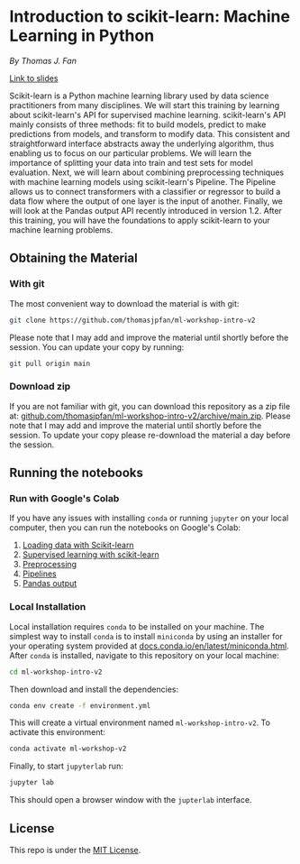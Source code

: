 # Introduction to scikit-learn: Machine Learning in Python

*By Thomas J. Fan*

[Link to slides](https://thomasjpfan.github.io/ml-workshop-intro-v2/)

Scikit-learn is a Python machine learning library used by data science practitioners from many disciplines. We will start this training by learning about scikit-learn's API for supervised machine learning. scikit-learn's API mainly consists of three methods: fit to build models, predict to make predictions from models, and transform to modify data. This consistent and straightforward interface abstracts away the underlying algorithm, thus enabling us to focus on our particular problems. We will learn the importance of splitting your data into train and test sets for model evaluation. Next, we will learn about combining preprocessing techniques with machine learning models using scikit-learn's Pipeline. The Pipeline allows us to connect transformers with a classifier or regressor to build a data flow where the output of one layer is the input of another. Finally, we will look at the Pandas output API recently introduced in version 1.2. After this training, you will have the foundations to apply scikit-learn to your machine learning problems.

## Obtaining the Material

### With git

The most convenient way to download the material is with git:

```bash
git clone https://github.com/thomasjpfan/ml-workshop-intro-v2
```

Please note that I may add and improve the material until shortly before the session. You can update your copy by running:

```bash
git pull origin main
```

### Download zip

If you are not familiar with git, you can download this repository as a zip file at: [github.com/thomasjpfan/ml-workshop-intro-v2/archive/main.zip](https://github.com/thomasjpfan/ml-workshop-intro-v2/archive/main.zip). Please note that I may add and improve the material until shortly before the session. To update your copy please re-download the material a day before the session.

## Running the notebooks

### Run with Google's Colab

If you have any issues with installing `conda` or running `jupyter` on your local computer, then you can run the notebooks on Google's Colab:

1. [Loading data with Scikit-learn ](https://colab.research.google.com/github/thomasjpfan/ml-workshop-intro-v2/blob/main/notebooks/01-loading-data.ipynb)
2. [Supervised learning with scikit-learn](https://colab.research.google.com/github/thomasjpfan/ml-workshop-intro-v2/blob/main/notebooks/02-supervised-learning.ipynb)
3. [Preprocessing](https://colab.research.google.com/github/thomasjpfan/ml-workshop-intro-v2/blob/main/notebooks/03-preprocessing.ipynb)
4. [Pipelines](https://colab.research.google.com/github/thomasjpfan/ml-workshop-intro-v2/blob/main/notebooks/04-pipelines.ipynb)
5. [Pandas output](https://colab.research.google.com/github/thomasjpfan/ml-workshop-intro-v2/blob/main/notebooks/05-pandas-output.ipynb)

### Local Installation

Local installation requires `conda` to be installed on your machine. The simplest way to install `conda` is to install `miniconda` by using an installer for your operating system provided at [docs.conda.io/en/latest/miniconda.html](https://docs.conda.io/en/latest/miniconda.html). After `conda` is installed, navigate to this repository on your local machine:

```bash
cd ml-workshop-intro-v2
```

Then download and install the dependencies:

```bash
conda env create -f environment.yml
```

This will create a virtual environment named `ml-workshop-intro-v2`. To activate this environment:

```bash
conda activate ml-workshop-v2
```

Finally, to start `jupyterlab` run:

```bash
jupyter lab
```

This should open a browser window with the `jupterlab` interface.

## License

This repo is under the [MIT License](LICENSE).
